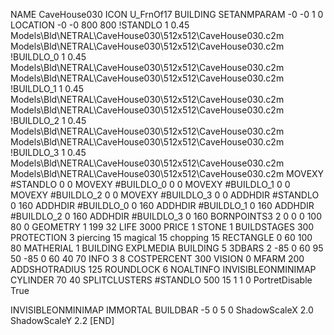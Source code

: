 NAME CaveHouse030
ICON U_FrnOf17
BUILDING
SETANMPARAM -0 -0 1 0
LOCATION -0 -0 800 800
!STANDLO      1 0.45 Models\Bld\NETRAL\CaveHouse030\512x512\CaveHouse030.c2m Models\Bld\NETRAL\CaveHouse030\512x512\CaveHouse030.c2m 
!BUILDLO_0    1 0.45 Models\Bld\NETRAL\CaveHouse030\512x512\CaveHouse030.c2m Models\Bld\NETRAL\CaveHouse030\512x512\CaveHouse030.c2m 
!BUILDLO_1    1 0.45 Models\Bld\NETRAL\CaveHouse030\512x512\CaveHouse030.c2m Models\Bld\NETRAL\CaveHouse030\512x512\CaveHouse030.c2m 
!BUILDLO_2    1 0.45 Models\Bld\NETRAL\CaveHouse030\512x512\CaveHouse030.c2m Models\Bld\NETRAL\CaveHouse030\512x512\CaveHouse030.c2m 
!BUILDLO_3    1 0.45 Models\Bld\NETRAL\CaveHouse030\512x512\CaveHouse030.c2m Models\Bld\NETRAL\CaveHouse030\512x512\CaveHouse030.c2m 
MOVEXY #STANDLO   0 0
MOVEXY #BUILDLO_0 0 0
MOVEXY #BUILDLO_1 0 0
MOVEXY #BUILDLO_2 0 0
MOVEXY #BUILDLO_3 0 0
ADDHDIR #STANDLO 0 160
ADDHDIR #BUILDLO_0 0 160
ADDHDIR #BUILDLO_1 0 160
ADDHDIR #BUILDLO_2 0 160
ADDHDIR #BUILDLO_3 0 160
BORNPOINTS3 2 0 0 0 100 80 0
GEOMETRY 1 199 32
LIFE     3000
PRICE 1 STONE 1
BUILDSTAGES 300
PROTECTION 3 piercing 15 magical 15 chopping 15
RECTANGLE    0 60 100 80
MATHERIAL 1 BUILDING
EXPLMEDIA BUILDING 5
3DBARS 2 -85 0 60 95 50 -85 0 60 40 70
INFO 3 8
COSTPERCENT 300
VISION 0
MFARM 200
ADDSHOTRADIUS 125
ROUNDLOCK 6
NOALTINFO
INVISIBLEONMINIMAP
CYLINDER 70 40
SPLITCLUSTERS #STANDLO 500 15 1 1 0
PortretDisable True

INVISIBLEONMINIMAP
IMMORTAL
BUILDBAR -5 0 5 0
ShadowScaleX 2.0
ShadowScaleY 2.2
[END]
